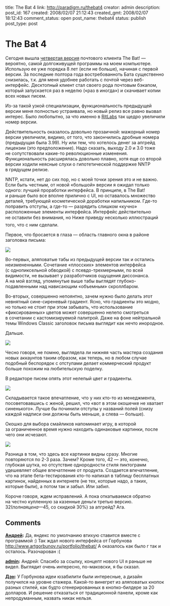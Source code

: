 title: The Bat 4
link: http://paradigm.ru/thebat4
creator: admin
description:
post_id: 167
created: 2008/02/07 21:12:43
created_gmt: 2008/02/07 18:12:43
comment_status: open
post_name: thebat4
status: publish
post_type: post

# The Bat 4

Сегодня вышла [четвертая версия](http://b23.ru/nqp) почтового клиента The Bat! — вероятно, самой долгоживущей программы на моем компьютере. Использую ее уже порядка 8 лет (если не больше), начиная с первой версии. За последние полтора года востребованноть Бата существенно снизилась, т.к. для меня удобнее работать с почтой через веб-интерфейс. Десктопный клиент стал своего рода почтовым бэкапом, который запускается раз в неделю («раз в иногда») и скачивает копии всех новых писем.

Из-за такой узкой специализации, функциональность предыдущей версии меня полностью устраивала, но новый релиз все равно вызвал интерес. Было любопытно, за что именно в [RitLabs](http://www.ritlabs.com/) так щедро увеличили номер версии.

Действительность оказалось довольно прозаичной: мажорный номер версии увеличили, видимо, от того, что закончились дробные номера (предыдущая была 3.99). Ну или тем, что хотелось денег за апгрейд лицензии (это предположение). Надо сказать, выходу 2.0 и 3.0 тоже не сопутствовали какие-то революционные изменения. Функциональность расширялась довольно плавно, хотя еще со второй версии ходили неясные слухи о гипотетической поддержке NNTP в грядущем релизе.

NNTP, кстати, нет до сих пор, но с моей точки зрения это и не важно. Если быть честным, от новой «большой» версии я ожидал только одного: лучшей проработки интерфейса. В принципе, в The Bat! и раньше было все вполне прилично с UI, но оставалось множество деталей, требующей косметической доработки напильником. Где-то поправить отступы, а где-то — разрядить слишком «кучно» расположенные элементы интерфейса. Интерфейс действительно не оставили без внимания, но Ниже приведу несколько иллюстраций того, что с ним сделали.

Первое, что бросается в глаза — область главного окна в районе заголовка письма:

![](/media/thebat-0.png)

Во-первых, аляповатые табы из предыдущей версии так и остались неизмененными. Сочетание «плосских» элементов интерфейса (с однопиксельной обводкой) с псевдо-трехмерными, по всей видимости, не вызывает у разработчиков ощущения диссонанса. А на мой взгляд, упомянутые выше табы выглядят глубоко-подавленными над нависающим «объемным» скроллбаром.

Во-вторых, совершенно непоянтно, зачем нужно было делать этот невнятный сине-сиреневый градиент. Ясно, что градиенты это модно, но только не стоит при этом забывать, что использование «фиксированных» цветов может совершенно нелепо смотреться в сочетании с кастомизируемой палитрой. Даже на фоне нейтральной темы Windows Classic заголовок письма выглядит как нечто инородное.

Дальше.

![](/media/thebat-1.png)

Чесно говоря, не помню, выглядела ли нижняя часть мастера создания новых аккаунтов таким образом, как теперь, но в любом случае подобный беспорядок с отступами делает коммерческий продукт больше похожим на любительскую поделку.

В редакторе писем опять этот нелепый цвет и градиенты.

![](/media/thebat-2.png)

Складывается такое впечатление, что у них кто-то из менеджмента, посоветовавшись с женой, решил, что «вот в этом окошечке не хватает синенького». Лучше бы починили отступы у названий полей (снизу каждой надписи они должны быть меньше, а слева — больше).

Окошко для выбора смайликов напоминает игру, в которой за ограниченное время нужно находить одинаковые картинки, после чего они исчезают.

![](/media/thebat-3.png)

Разница в том, что здесь все картинки видны сразу. Многие повторяются по 2-3 раза. Зачем? Кроме того, 42 — это, конечно, глубокая шутка, но отсутствие однородности стиля пиктограмм удешевляет общее впечатление от продукта. Создается впечатление, что на этапе бета-тестирования кто-то напихал в таблицу бесплатных картинок, найденных в интернете (не тех, которые надо, а таких, которые были), а потом так и забыл. Или забил.

Короче говоря, ждем исправлений. А пока откатываемся обратно на честно купленную за казенные деньги третью версию. 32$ (полная цена — 45$, со скидкой 30%) за апгрейд? Ага.

## Comments

**[Андрей](#283 "2008/02/07 22:03:48"):** Да, яндекс по умолчанию втихую ставится вместе с программой :) Так ждал нового интерфейса от Горбунова http://www.artgorbunov.ru/portfolio/thebat/ А оказалось как было г так и осталось. Разочарован :(

**[admin](#284 "2008/02/07 22:54:29"):** Андрей: Спасибо за ссылку, концепт нового UI я раньше не видел. Выглядит очень интересно, по-маковски, я бы сказал.

**[Дэн](#309 "2008/02/15 15:03:20"):** У Горбунова идеи юзабилити были интересные, а дизайн получился на уровне стажера. Какой-то винегрет из аляповатых кнопок разных стилей, как будто сгенерированных в кнопко-билдере за 20 долларов. И решение отказаться от традиционной панели, кроме как непродуманным, назвать никак нельзя.

